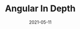 ---
title: Angular In Depth
date: 2021-05-11
aubot: Angular Taiwan
portrait: "/image/angular-taiwan-icon.png"
describe: ""
type: "about"
layout: "about"
author: 
---